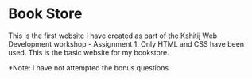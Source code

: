 # Book Store

This is the first website I have created as part of the Kshitij Web Development workshop - Assignment 1. Only HTML and CSS have been used. This is the basic website for my bookstore.

*Note: I have not attempted the bonus questions
